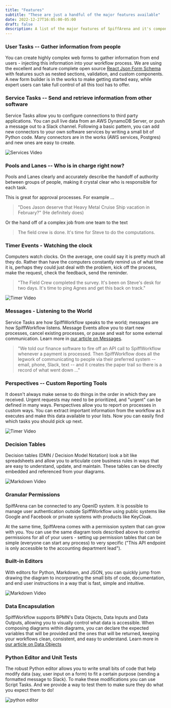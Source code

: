 ```yaml
---
title: "Features"
subtitle: "These are just a handful of the major features available"
date: 2022-12-27T16:05:00-05:00
draft: false
description: A list of the major features of SpiffArena and it's components. SpiffWorkflow, BPMN Diagram Editor, form editors, service connectors and more...
---
```


### User Tasks -- Gather information from people
You can create highly complex web forms to gather information from end users - injecting this information into your workflow process.  We are using the excellent and feature complete open source [React Json Form Schema](https://react-jsonschema-form.readthedocs.io/en/latest/) with features such as nested sections, validation, and custom components.  A new form builder is in the works to make getting started easy, while expert users can take full control of all this tool has to offer.

### Service Tasks -- Send and retrieve information from other software 
Service Tasks allow you to configure connections to third party applications.  You can pull live data from an AWS DynamoDB Server, or push a message out to a Slack channel.  Following a basic pattern, you can add new connectors to your own software services by writing a small bit of Python code.  Many connectors are in the works (AWS services, Postgres) and new ones are easy to create.

![Services Video](../../images/features/services.gif) 

### Pools and Lanes -- Who is in charge right now?
Pools and Lanes clearly and accurately describe the handoff of authority between groups of people, making it crystal clear who is responsible for each task.  

This is great for approval processes. For example ...

> "Does Jason deserve that Heavy Metal Cruise Ship vacation in February?" (He definitely does)

Or the hand off of a complex job from one team to the text 

> The field crew is done. It's time for Steve to do the computations.

### Timer Events - Watching the clock
Computers watch clocks.  On the average, one could say it is pretty much all they do. Rather than have the computers constantly remind us of what time it is, perhaps they could just deal with the problem, kick off the process, make the request, check the feedback, send the reminder. 

> "The Field Crew completed the survey. It's been on Steve's desk for two days. It's time to ping Agnes and get this back on track."

![Timer Video](../../images/features/timer.gif)

### Messages - Listening to the World
Service Tasks are how SpiffWorkflow speaks to the world; messages are how SpiffWorkflow listens.  Message Events allow you to start new processes, cancel existing processes, or pause and wait for some external communication. Learn more in [our article on Messages](/posts/deep_dives/messages).

> "We told our finance software to fire off an API call to SpiffWorkflow whenever a payment is processed. Then SpiffWorkflow does all the legwork of communicating to people via their preferred system -- email, phone, Slack, text -- and it creates the paper trail so there is a record of what went down ..."

### Perspectives -- Custom Reporting Tools
It doesn't always make sense to do things in the order in which they are received.  Urgent requests may need to be prioritized, and "urgent" can be defined in many ways.  Perspectives allow you to report on processes in custom ways.  You can extract important information from the workflow as it executes and make this data available to your lists. Now you can easily find which tasks you should pick up next.

![Timer Video](../../images/features/perspectives.gif)


### Decision Tables
Decision tables (DMN / Decision Model Notation) look a bit like spreadsheets and allow you to articulate core business rules in ways that are easy to understand, update, and maintain. These tables can be directly embedded and referenced from your diagrams.

![Markdown Video](../../images/features/decisions.gif)


### Granular Permissions 
SpiffArena can be connected to any OpenID system. It is possible to manage user authentication outside SpiffWorkflow using public systems like Google and Facebook or private systems with products like KeyCloak.

At the same time, SpiffArena comes with a permission system that can grow with you.  You can use the same diagram tools described above to control permissions for all of your  users - setting up permission tables that can be simple (everyone can start any process) to very specific ("This API endpoint is only accessible to the accounting department lead").

### Built-in Editors
With editors for Python, Markdown, and JSON, you can quickly jump from drawing the diagram to incorporating the small bits of code, documentation, and end user instructions in a way that is fast, simple and intuitive.

![Markdown Video](../../images/features/markdown.gif)


### Data Encapsulation
SpiffWorkflow supports BPMN's Data Objects, Data Inputs and Data Outputs, allowing you to visually control what data is accessible.  When composing diagrams within diagrams, you can declare the expected variables that will be provided and the ones that will be returned, keeping your workflows clean, consistent, and easy to understand.  Learn more in [our article on Data Objects](/posts/deep_dives/data_objects)

### Python Editor and Unit Tests
The robust Python editor allows you to write small bits of code that help modify data (say, user input on a form) to fit a certain purpose (sending a formatted message to Slack).  To make these modifications you can use Script Tasks. And we provide a way to test them to make sure they do what you expect them to do!

![python editor](../../images/features/scripts.gif)



